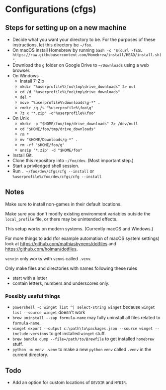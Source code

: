 # Configurations (cfgs)

## Steps for setting up on a new machine

- Decide what you want your directory to be. For the purposes of these instructions, let this directory be `~/foo`.
- On macOS install Homebrew by running `bash -c "$(curl -fsSL https://raw.githubusercontent.com/Homebrew/install/HEAD/install.sh)"`.
- Download the `g` folder on Google Drive to `~/Downloads` using a web browser.
- On Windows
    - Install 7-Zip
    - `mkdir "%userprofile%\foo\tmp\drive_downloads" 2> nul`
    - `cd /d "%userprofile%\foo\tmp\drive_downloads"`
    - `del *`
    - `move "%userprofile%\downloads\g-*" .`
    - `rmdir /q /s "%userprofile%\foo\g"`
    - `7z x "*.zip" -o"%userprofile%\foo"`
- On Unix
    - `mkdir -p "$HOME/foo/tmp/drive_downloads" 2> /dev/null`
    - `cd "$HOME/foo/tmp/drive_downloads"`
    - `rm *`
    - `mv "$HOME/Downloads/g-*" .`
    - `rm -rf "$HOME/foo/g"`
    - `unzip '*.zip' -d "$HOME/foo"`
- Install Git.
- Clone this repository into `~/foo/dev`. (Most important step.)
- Start a priviledged shell session.
- Run `. ~/foo/dev/cfgs/cfg --install` or `%userprofile%/foo/dev/cfgs/cfg --install`

## Notes

Make sure to install non-games in their default locations.

Make sure you don't modify existing environment variables outside the `local_profile` file, or there may be unintended effects.

This setup works on modern systems. (Currently macOS and Windows.)

For more things to add (for example automation of macOS system settings) look at https://github.com/mathiasbynens/dotfiles and https://github.com/holman/dotfiles.

`venvin` only works with `venv`s called `.venv`.

Only make files and directories with names following these rules
- start with a letter
- contain letters, numbers and underscores only.

### Possibly useful things

- `powershell -c winget list ^| select-string winget` because `winget list --source winget` doesn't work
- `brew uninstall --zap formula-name` may fully uninstall all files related to `formula-name`.
- `winget export --output c:\path\to\packages.json --source winget --include-versions` to get installed `winget` stuff.
- `brew bundle dump --file=/path/to/Brewfile` to get installed `homebrew` stuff.
- `python -m venv .venv` to make a new `python` `venv` called `.venv` in the current directory.

## Todo

- Add an option for custom locations of `DEVDIR` and `MYDIR`.

